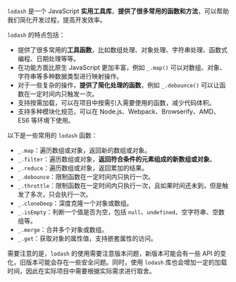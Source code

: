 `lodash` 是一个 JavaScript **实用工具库**，**提供了很多常用的函数和方法**，可以帮助我们简化开发过程，提高开发效率。

`lodash` 的特点包括：

- 提供了很多常用的**工具函数**，比如数组处理、对象处理、字符串处理、函数式编程、日期处理等等。
- 在功能方面比原生 JavaScript 更加丰富，例如 `_.map()` 可以对数组、对象、字符串等多种数据类型进行映射操作。
- 对于一些复杂的操作，**提供了简化处理的函数**，例如 `_.debounce()` 可以让函数在一定时间内只触发一次。
- 支持按需加载，可以在项目中按需引入需要使用的函数，减少代码体积。
- 支持多种模块化规范，可以在 Node.js、Webpack、Browserify、AMD、ES6 等环境下使用。

以下是一些常用的 `lodash` 函数：

- `_.map`：遍历数组或对象，返回新的数组或对象。
- `_.filter`：遍历数组或对象，**返回符合条件的元素组成的新数组或对象**。
- `_.reduce`：遍历数组或对象，返回累加的结果。
- `_.debounce`：限制函数在一定时间内只执行一次。
- `_.throttle`：限制函数在一定时间内只执行一次，且如果时间还未到，但是触发了多次，只会执行一次。
- `_.cloneDeep`：深度克隆一个对象或数组。
- `_.isEmpty`：判断一个值是否为空，包括 `null`、`undefined`、空字符串、空数组等。
- `_.merge`：合并多个对象或数组。
- `_.get`：获取对象的属性值，支持嵌套属性的访问。

需要注意的是，`lodash` 的使用需要注意版本问题，新版本可能会有一些 API 的变化，旧版本可能会存在一些安全问题。同时，使用 `lodash` 库也会增加一定的加载时间，因此在实际项目中需要根据实际需求进行取舍。